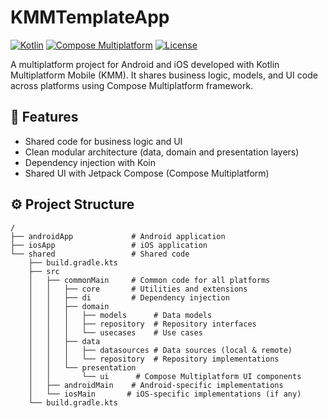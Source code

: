 # KMMTemplateApp

[![Kotlin](https://img.shields.io/badge/Kotlin-1.9.0-blue.svg?logo=kotlin)](https://kotlinlang.org)
[![Compose Multiplatform](https://img.shields.io/badge/Compose%20Multiplatform-1.6.0-blue)](https://www.jetbrains.com/lp/compose-multiplatform/)
[![License](https://img.shields.io/badge/license-Apache%202.0-green.svg)](https://opensource.org/licenses/Apache-2.0)

A multiplatform project for Android and iOS developed with Kotlin Multiplatform Mobile (KMM). It shares business logic, models, and UI code across platforms using Compose Multiplatform framework.

## 🚀 Features
- Shared code for business logic and UI
- Clean modular architecture (data, domain and presentation layers)
- Dependency injection with Koin
- Shared UI with Jetpack Compose (Compose Multiplatform)

## ⚙️ Project Structure
```plaintext
/
├── androidApp             # Android application
├── iosApp                 # iOS application
└── shared                 # Shared code
    ├── build.gradle.kts
    ├── src
    │   ├── commonMain     # Common code for all platforms
    │   │   ├── core       # Utilities and extensions
    │   │   ├── di         # Dependency injection
    │   │   ├── domain
    │   │   │   ├── models      # Data models
    │   │   │   ├── repository  # Repository interfaces
    │   │   │   └── usecases    # Use cases
    │   │   ├── data
    │   │   │   ├── datasources # Data sources (local & remote)
    │   │   │   └── repository  # Repository implementations
    │   │   └── presentation
    │   │       └── ui      # Compose Multiplatform UI components
    │   ├── androidMain    # Android-specific implementations
    │   └── iosMain       # iOS-specific implementations (if any)
    └── build.gradle.kts
```

